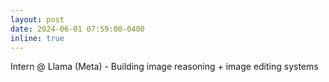 ```yaml
---
layout: post
date: 2024-06-01 07:59:00-0400
inline: true
---
```


Intern @ Llama (Meta) - Building image reasoning + image editing systems
